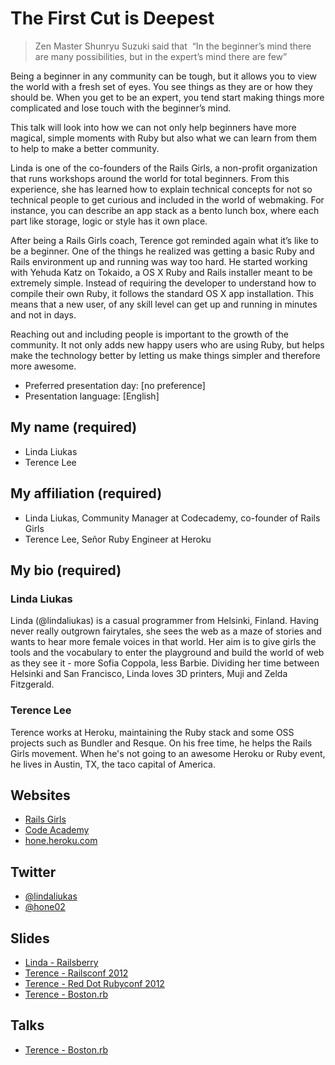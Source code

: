 # The First Cut is Deepest

> Zen Master Shunryu Suzuki said that  “In the beginner’s mind there are many possibilities, but in the expert’s mind there are few” 

Being a beginner in any community can be tough, but it allows you to view the world with a fresh set of eyes. You see things as they are or how they should be. When you get to be an expert, you tend start making things more complicated and lose touch with the beginner’s mind.

This talk will look into how we can not only help beginners have more magical, simple moments with Ruby but also what we can learn from them to help to make a better community. 

Linda is one of the co-founders of the Rails Girls, a non-profit organization that runs workshops around the world for total beginners. From this experience, she has learned how to explain technical concepts for not so technical people to get curious and included in the world of webmaking. For instance, you can describe an app stack as a bento lunch box, where each part like storage, logic or style has it own place.

After being a Rails Girls coach, Terence got reminded again what it’s like to be a beginner. One of the things he realized was getting a basic Ruby and Rails environment up and running was way too hard. He started working with Yehuda Katz on Tokaido, a OS X Ruby and Rails installer meant to be extremely simple. Instead of requiring the developer to understand how to compile their own Ruby, it follows the standard OS X app installation. This means that a new user, of any skill level can get up and running in minutes and not in days.

Reaching out and including people is important to the growth of the community. It not only adds new happy users who are using Ruby, but helps make the technology better by letting us make things simpler and therefore more awesome.

- Preferred presentation day: [no preference]
- Presentation language: [English]

## My name (required)
* Linda Liukas
* Terence Lee

## My affiliation (required)
* Linda Liukas, Community Manager at Codecademy, co-founder of Rails Girls
* Terence Lee, Señor Ruby Engineer at Heroku

## My bio (required)
### Linda Liukas
Linda (@lindaliukas) is a casual programmer from Helsinki, Finland. Having never really outgrown fairytales, she sees the web as a maze of stories and wants to hear more female voices in that world. Her aim is to give girls the tools and the vocabulary to enter the playground and build the world of web as they see it - more Sofia Coppola, less Barbie. Dividing her time between Helsinki and San Francisco, Linda loves 3D printers, Muji and Zelda Fitzgerald. 

### Terence Lee
Terence works at Heroku, maintaining the Ruby stack and some OSS projects such as Bundler and Resque. On his free time, he helps the Rails Girls movement. When he's not going to an awesome Heroku or Ruby event, he lives in Austin, TX, the taco capital of America.

## Websites
- [Rails Girls](http://railsgirls.com)
- [Code Academy](http://codeacademy.com)
- [hone.heroku.com](http://hone.heroku.com)

## Twitter
- [@lindaliukas](https://twitter.com/#!/lindaliukas)
- [@hone02](https://twitter.com/#!/hone02)

## Slides
- [Linda - Railsberry](https://speakerdeck.com/u/lindaliukas/p/railsberry-presentation)
- [Terence - Railsconf 2012](http://a-polyglot-heroku.herokuapp.com/)
- [Terence - Red Dot Rubyconf 2012](http://bundle-y-u-so-slow-rdrc2012.herokuapp.com/)
- [Terence - Boston.rb](http://rails-3-1-on-heroku.herokuapp.com/)

## Talks
- [Terence - Boston.rb](http://bostonrb.org/presentations/heroku-and-rails-31)
